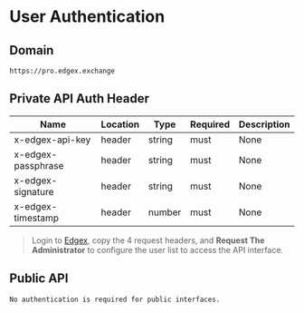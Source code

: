 # User Authentication

## Domain

```text
https://pro.edgex.exchange
```

## Private API Auth Header

| Name               | Location | Type    | Required | Description              |
| ------------------ | -------- | ------- | -------- | ------------------------ |
| x-edgex-api-key    | header   | string  | must     | None                     |
| x-edgex-passphrase | header   | string  | must     | None                     |
| x-edgex-signature  | header   | string  | must     | None                     |
| x-edgex-timestamp  | header   | number  | must     | None                     |

> Login to [Edgex](https://pro.edgex.exchange/trade/BTCUSDT), copy the 4 request headers, and **Request The Administrator** to configure the user list to access the API interface.

## Public API

```text
No authentication is required for public interfaces.
```
